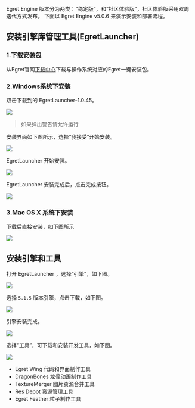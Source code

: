 
Egret Engine 版本分为两类：“稳定版”，和“社区体验版”，社区体验版采用双周迭代方式发布。
下面以 Egret Engine v5.0.6 来演示安装和部署流程。

## 安装引擎库管理工具(EgretLauncher)

### 1.下载安装包

从Egret官网[下载中心](http://egret.com/downloads/engine.html)下载与操作系统对应的Egret一键安装包。

### 2.Windows系统下安装

双击下载到的 EgretLauncher-1.0.45。

![](icon.png)

> 如果弹出警告请允许运行

安装界面如下图所示，选择“我接受”开始安装。

![](p1.png)

EgretLauncher 开始安装。

![](p2.png)

EgretLauncher 安装完成后，点击完成按钮。

![](p3.png)

### 3.Mac OS X 系统下安装

下载后直接安装，如下图所示

![](Snip20170829_8.png)


## 安装引擎和工具

打开 EgretLauncher ，选择“引擎”，如下图。

![](engine1.png)

选择 `5.1.5` 版本引擎，点击下载，如下图。

![](engine2.png)

引擎安装完成。

![](engine3.png)

选择“工具”，可下载和安装开发工具，如下图。

![](download.png)
* Egret Wing 代码和界面制作工具
* DragonBones 龙骨动画制作工具
* TextureMerger 图片资源合并工具
* Res Depot 资源管理工具
* Egret Feather 粒子制作工具
